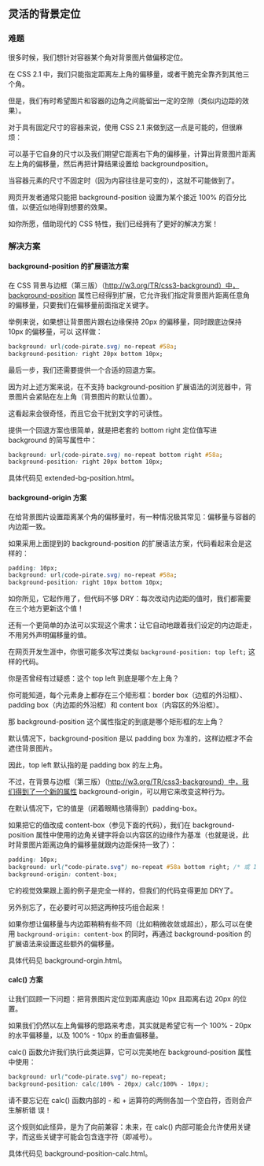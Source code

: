 ## 灵活的背景定位

### 难题

很多时候，我们想针对容器某个角对背景图片做偏移定位。

在 CSS 2.1 中，我们只能指定距离左上角的偏移量，或者干脆完全靠齐到其他三个角。

但是，我们有时希望图片和容器的边角之间能留出一定的空隙（类似内边距的效果）。



对于具有固定尺寸的容器来说，使用 CSS 2.1 来做到这一点是可能的，但很麻烦：

可以基于它自身的尺寸以及我们期望它距离右下角的偏移量，计算出背景图片距离左上角的偏移量，然后再把计算结果设置给 backgroundposition。

当容器元素的尺寸不固定时（因为内容往往是可变的），这就不可能做到了。

网页开发者通常只能把 background-position 设置为某个接近 100% 的百分比值，以便近似地得到想要的效果。

如你所愿，借助现代的 CSS 特性，我们已经拥有了更好的解决方案！



### 解决方案

#### background-position 的扩展语法方案

在 CSS 背景与边框（第三版）（http://w3.org/TR/css3-background）中，background-position 属性已经得到扩展，它允许我们指定背景图片距离任意角的偏移量，只要我们在偏移量前面指定关键字。

举例来说，如果想让背景图片跟右边缘保持 20px 的偏移量，同时跟底边保持 10px 的偏移量，可以
这样做：

```css
background: url(code-pirate.svg) no-repeat #58a;
background-position: right 20px bottom 10px;
```

最后一步，我们还需要提供一个合适的回退方案。

因为对上述方案来说，在不支持 background-position 扩展语法的浏览器中，背景图片会紧贴在左上角（背景图片的默认位置）。

这看起来会很奇怪，而且它会干扰到文字的可读性。

提供一个回退方案也很简单，就是把老套的 bottom right 定位值写进 background 的简写属性中：
```css
background: url(code-pirate.svg) no-repeat bottom right #58a;
background-position: right 20px bottom 10px;
```

具体代码见 extended-bg-position.html。



#### background-origin 方案

在给背景图片设置距离某个角的偏移量时，有一种情况极其常见：偏移量与容器的内边距一致。

如果采用上面提到的 background-position 的扩展语法方案，代码看起来会是这样的：

```css
padding: 10px;
background: url(code-pirate.svg) no-repeat #58a;
background-position: right 10px bottom 10px;
```

如你所见，它起作用了，但代码不够 DRY：每次改动内边距的值时，我们都需要在三个地方更新这个值！

还有一个更简单的办法可以实现这个需求：让它自动地跟着我们设定的内边距走，不用另外声明偏移量的值。

在网页开发生涯中，你很可能多次写过类似 `background-position: top left;` 这样的代码。

你是否曾经有过疑惑：这个 top left 到底是哪个左上角？

你可能知道，每个元素身上都存在三个矩形框：border box（边框的外沿框）、padding box（内边距的外沿框）和 content box（内容区的外沿框）。

那 background-position 这个属性指定的到底是哪个矩形框的左上角？

默认情况下，background-position 是以 padding box 为准的，这样边框才不会遮住背景图片。

因此，top left 默认指的是 padding box 的左上角。

不过，在背景与边框（第三版）（http://w3.org/TR/css3-background）中，我们得到了一个新的属性 background-origin，可以用它来改变这种行为。

在默认情况下，它的值是（闭着眼睛也猜得到）padding-box。

如果把它的值改成 content-box（参见下面的代码），我们在 background-position 属性中使用的边角关键字将会以内容区的边缘作为基准（也就是说，此时背景图片距离边角的偏移量就跟内边距保持一致了）：

```css
padding: 10px;
background: url("code-pirate.svg") no-repeat #58a bottom right; /* 或 100% 100% */
background-origin: content-box;
```

它的视觉效果跟上面的例子是完全一样的，但我们的代码变得更加 DRY了。

另外别忘了，在必要时可以把这两种技巧组合起来！

如果你想让偏移量与内边距稍稍有些不同（比如稍微收敛或超出），那么可以在使用 `background-origin: content-box` 的同时，再通过 background-position 的扩展语法来设置这些额外的偏移量。

具体代码见 background-orgin.html。



#### calc() 方案

让我们回顾一下问题：把背景图片定位到距离底边 10px 且距离右边 20px 的位置。

如果我们仍然以左上角偏移的思路来考虑，其实就是希望它有一个 100% - 20px 的水平偏移量，以及 100% - 10px 的垂直偏移量。

calc() 函数允许我们执行此类运算，它可以完美地在 background-position 属性中使用：

```css
background: url("code-pirate.svg") no-repeat;
background-position: calc(100% - 20px) calc(100% - 10px);
```

请不要忘记在 calc() 函数内部的 - 和 + 运算符的两侧各加一个空白符，否则会产生解析错
误！

这个规则如此怪异，是为了向前兼容：未来，在 calc() 内部可能会允许使用关键字，而这些关键字可能会包含连字符（即减号）。

具体代码见 background-position-calc.html。
